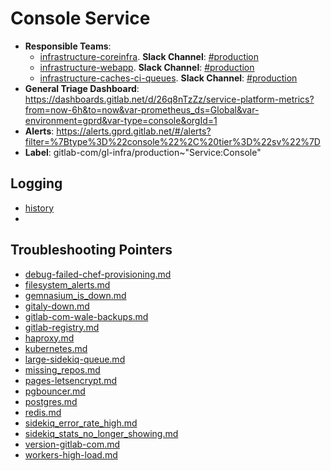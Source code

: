 <!-- MARKER: do not edit this section directly. Edit services/service-catalog.yml then run scripts/generate-docs -->
#  Console Service

* **Responsible Teams**:
  * [infrastructure-coreinfra](https://about.gitlab.com/handbook/engineering/infrastructure/team/reliability/). **Slack Channel**: [#production](https://gitlab.slack.com/archives/production)
  * [infrastructure-webapp](https://about.gitlab.com/handbook/engineering/infrastructure/team/reliability/). **Slack Channel**: [#production](https://gitlab.slack.com/archives/production)
  * [infrastructure-caches-ci-queues](https://about.gitlab.com/handbook/engineering/infrastructure/team/reliability/). **Slack Channel**: [#production](https://gitlab.slack.com/archives/production)
* **General Triage Dashboard**: https://dashboards.gitlab.net/d/26q8nTzZz/service-platform-metrics?from=now-6h&to=now&var-prometheus_ds=Global&var-environment=gprd&var-type=console&orgId=1
* **Alerts**: https://alerts.gprd.gitlab.net/#/alerts?filter=%7Btype%3D%22console%22%2C%20tier%3D%22sv%22%7D
* **Label**: gitlab-com/gl-infra/production~"Service:Console"

## Logging

* [history]()
* []()

## Troubleshooting Pointers

* [debug-failed-chef-provisioning.md](debug-failed-chef-provisioning.md)
* [filesystem_alerts.md](filesystem_alerts.md)
* [gemnasium_is_down.md](gemnasium_is_down.md)
* [gitaly-down.md](gitaly-down.md)
* [gitlab-com-wale-backups.md](gitlab-com-wale-backups.md)
* [gitlab-registry.md](gitlab-registry.md)
* [haproxy.md](haproxy.md)
* [kubernetes.md](kubernetes.md)
* [large-sidekiq-queue.md](large-sidekiq-queue.md)
* [missing_repos.md](missing_repos.md)
* [pages-letsencrypt.md](pages-letsencrypt.md)
* [pgbouncer.md](pgbouncer.md)
* [postgres.md](postgres.md)
* [redis.md](redis.md)
* [sidekiq_error_rate_high.md](sidekiq_error_rate_high.md)
* [sidekiq_stats_no_longer_showing.md](sidekiq_stats_no_longer_showing.md)
* [version-gitlab-com.md](version-gitlab-com.md)
* [workers-high-load.md](workers-high-load.md)
<!-- END_MARKER -->
